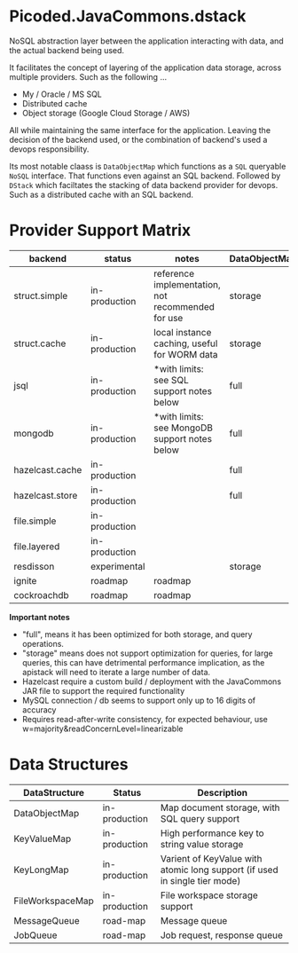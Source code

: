 # Picoded.JavaCommons.dstack

NoSQL abstraction layer between the application interacting with data, and the actual backend being used.

It facilitates the concept of layering of the application data storage, across multiple providers. Such as the following ...

* My / Oracle / MS SQL
* Distributed cache
* Object storage (Google Cloud Storage / AWS)

All while maintaining the same interface for the application. Leaving the decision of the backend used, or the combination of backend's used a devops responsibility.

Its most notable claass is `DataObjectMap` which functions as a `SQL` queryable `NoSQL` interface. That functions even against an SQL backend.
Followed by `DStack` which faciltates the stacking of data backend provider for devops. Such as a distributed cache with an SQL backend.

# Provider Support Matrix

| backend          | status        | notes                                                | DataObjectMap | KeyValueMap | KeyLongMap | FileWorkspaceMap |
|------------------|---------------|------------------------------------------------------|---------------|-------------|------------|------------------|
| struct.simple    | in-production | reference implementation, not recommended for use    | storage       | storage     | storage    | storage          |
| struct.cache     | in-production | local instance caching, useful for WORM data         | storage       | storage     |            |                  |
| jsql             | in-production | *with limits: see SQL support notes below            | full          | full        | full       | full             |
| mongodb          | in-production | *with limits: see MongoDB support notes below        | full          | full        | full       | full             |
| hazelcast.cache  | in-production |                                                      | full          | full        | full       |                  |
| hazelcast.store  | in-production |                                                      | full          | full        | full       |                  |
| file.simple      | in-production |                                                      |               |             |            | storage          |
| file.layered     | in-production |                                                      |               |             |            | storage          |
| resdisson        | experimental  |                                                      | storage       | storage     |            |                  |
| ignite           | roadmap       | roadmap                                              |               |             |            |                  |
| cockroachdb      | roadmap       | roadmap                                              |               |             |            |                  |

**Important notes**

- "full", means it has been optimized for both storage, and query operations.
- "storage" means does not support optimization for queries, for large queries, this can have detrimental performance implication, as the apistack will need to iterate a large number of data.
- Hazelcast require a custom build / deployment with the JavaCommons JAR file to support the required functionality
- MySQL connection / db seems to support only up to 16 digits of accuracy
- Requires read-after-write consistency, for expected behaviour, use w=majority&readConcernLevel=linearizable

# Data Structures

| DataStructure    | Status        | Description                                                                |
|------------------|---------------|----------------------------------------------------------------------------|
| DataObjectMap    | in-production | Map document storage, with SQL query support                               |
| KeyValueMap      | in-production | High performance key to string value storage                               |
| KeyLongMap       | in-production | Varient of KeyValue with atomic long support (if used in single tier mode) |
| FileWorkspaceMap | in-production | File workspace storage support                                             |
| MessageQueue     | road-map      | Message queue                                                              |
| JobQueue         | road-map      | Job request, response queue                                                |
